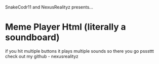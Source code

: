 SnakeCodr11 and NexusRealityz presents...
# Meme Player Html (literally a soundboard)
if you hit multiple buttons it plays multiple sounds so there you go
psssttt check out my github - nexusrealityz
